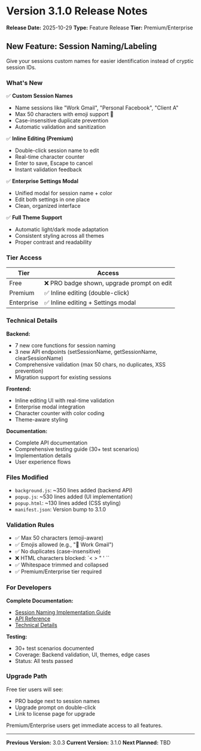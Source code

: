 # Version 3.1.0 Release Notes

**Release Date:** 2025-10-29
**Type:** Feature Release
**Tier:** Premium/Enterprise

## New Feature: Session Naming/Labeling

Give your sessions custom names for easier identification instead of cryptic session IDs.

### What's New

✅ **Custom Session Names**
- Name sessions like "Work Gmail", "Personal Facebook", "Client A"
- Max 50 characters with emoji support 🎨
- Case-insensitive duplicate prevention
- Automatic validation and sanitization

✅ **Inline Editing (Premium)**
- Double-click session name to edit
- Real-time character counter
- Enter to save, Escape to cancel
- Instant validation feedback

✅ **Enterprise Settings Modal**
- Unified modal for session name + color
- Edit both settings in one place
- Clean, organized interface

✅ **Full Theme Support**
- Automatic light/dark mode adaptation
- Consistent styling across all themes
- Proper contrast and readability

### Tier Access

| Tier | Access |
|------|--------|
| Free | ❌ PRO badge shown, upgrade prompt on edit |
| Premium | ✅ Inline editing (double-click) |
| Enterprise | ✅ Inline editing + Settings modal |

### Technical Details

**Backend:**
- 7 new core functions for session naming
- 3 new API endpoints (setSessionName, getSessionName, clearSessionName)
- Comprehensive validation (max 50 chars, no duplicates, XSS prevention)
- Migration support for existing sessions

**Frontend:**
- Inline editing UI with real-time validation
- Enterprise modal integration
- Character counter with color coding
- Theme-aware styling

**Documentation:**
- Complete API documentation
- Comprehensive testing guide (30+ test scenarios)
- Implementation details
- User experience flows

### Files Modified

- `background.js`: ~350 lines added (backend API)
- `popup.js`: ~530 lines added (UI implementation)
- `popup.html`: ~130 lines added (CSS styling)
- `manifest.json`: Version bump to 3.1.0

### Validation Rules

- ✅ Max 50 characters (emoji-aware)
- ✅ Emojis allowed (e.g., "🎨 Work Gmail")
- ✅ No duplicates (case-insensitive)
- ❌ HTML characters blocked: `< > " ' \``
- ✅ Whitespace trimmed and collapsed
- ✅ Premium/Enterprise tier required

### For Developers

**Complete Documentation:**
- [Session Naming Implementation Guide](features_implementation/06_session_naming.md)
- [API Reference](api.md#session-naming-premiumenterprise---v310)
- [Technical Details](technical.md#session-naming-feature-v310)

**Testing:**
- 30+ test scenarios documented
- Coverage: Backend validation, UI, themes, edge cases
- Status: All tests passed

### Upgrade Path

Free tier users will see:
- PRO badge next to session names
- Upgrade prompt on double-click
- Link to license page for upgrade

Premium/Enterprise users get immediate access to all features.

---

**Previous Version:** 3.0.3
**Current Version:** 3.1.0
**Next Planned:** TBD
